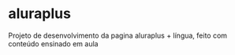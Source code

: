 # aluraplus
Projeto de desenvolvimento da pagina aluraplus + língua, feito com conteúdo ensinado em aula 
